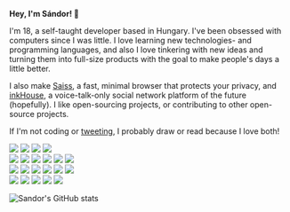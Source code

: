 **Hey, I'm Sándor! 👋**

I'm 18, a self-taught developer based in Hungary. 
I've been obsessed with computers since I was little. 
I love learning new technologies- and programming languages, and also I love tinkering with new ideas and turning them 
into full-size products with the goal to make people's days a little better.

I also make [Saiss](https://github.com/sndrkrly/saiss), a fast, minimal browser that protects your privacy, and [inkHouse](https://github.com/sndrkrly/inkhouse), a voice-talk-only social network platform of the future (hopefully). 
I like open-sourcing projects, or contributing to other open-source projects.

If I'm not coding or [tweeting](https://twitter.com/visionbysndr), I probably draw or read because I love both!

<p align="center flex flex-col">
  <img src='https://img.shields.io/badge/mac%20os-000000?style=for-the-badge&logo=apple&logoColor=white'/>
  <img src='https://img.shields.io/badge/Visual_Studio_Code-0078D4?style=for-the-badge&logo=visual%20studio%20code&logoColor=white'/> 
  <img src='https://img.shields.io/badge/GIT-E44C30?style=for-the-badge&logo=git&logoColor=white'/>
  <img src='https://img.shields.io/badge/Netlify-00C7B7?style=for-the-badge&logo=netlify&logoColor=white'/> <br />
  <img src='https://img.shields.io/badge/JavaScript-323330?style=for-the-badge&logo=javascript&logoColor=F7DF1E'/>
  <img src='https://img.shields.io/badge/TypeScript-007ACC?style=for-the-badge&logo=typescript&logoColor=white'/>
  <img src='https://img.shields.io/badge/HTML5-E34F26?style=for-the-badge&logo=html5&logoColor=white'/>
  <img src='https://img.shields.io/badge/CSS3-1572B6?style=for-the-badge&logo=css3&logoColor=white'/>
  <img src='https://img.shields.io/badge/Node.js-43853D?style=for-the-badge&logo=node.js&logoColor=white'/>
  <img src='https://img.shields.io/badge/Swift-FA7343?style=for-the-badge&logo=swift&logoColor=white'/> <br />
  <img src='https://img.shields.io/badge/Lua-2C2D72?style=for-the-badge&logo=lua&logoColor=white'/>
  <img src='https://img.shields.io/badge/Express.js-404D59?style=for-the-badge'/>
  <img src='https://img.shields.io/badge/React-20232A?style=for-the-badge&logo=react&logoColor=61DAFB'/>
  <img src='https://img.shields.io/badge/React_Native-20232A?style=for-the-badge&logo=react&logoColor=61DAFB'/>
  <img src='https://img.shields.io/badge/Svelte-4A4A55?style=for-the-badge&logo=svelte&logoColor=FF3E00'/>
  <img src='https://img.shields.io/badge/Vue.js-35495E?style=for-the-badge&logo=vue.js&logoColor=4FC08D'/> <br />
  <img src='https://img.shields.io/badge/MongoDB-4EA94B?style=for-the-badge&logo=mongodb&logoColor=white'/>
  <img src='https://img.shields.io/badge/PostgreSQL-316192?style=for-the-badge&logo=postgresql&logoColor=white'/>
  <img src='https://img.shields.io/badge/MySQL-00000F?style=for-the-badge&logo=mysql&logoColor=white'/>
  <img src='https://img.shields.io/badge/Redux-593D88?style=for-the-badge&logo=redux&logoColor=white'/>
  <img src='https://img.shields.io/badge/Tailwind_CSS-38B2AC?style=for-the-badge&logo=tailwind-css&logoColor=white'/>
</p>

![Sandor's GitHub stats](https://github-readme-stats.vercel.app/api?username=sndrkrly&theme=vue&show_icons=true)
